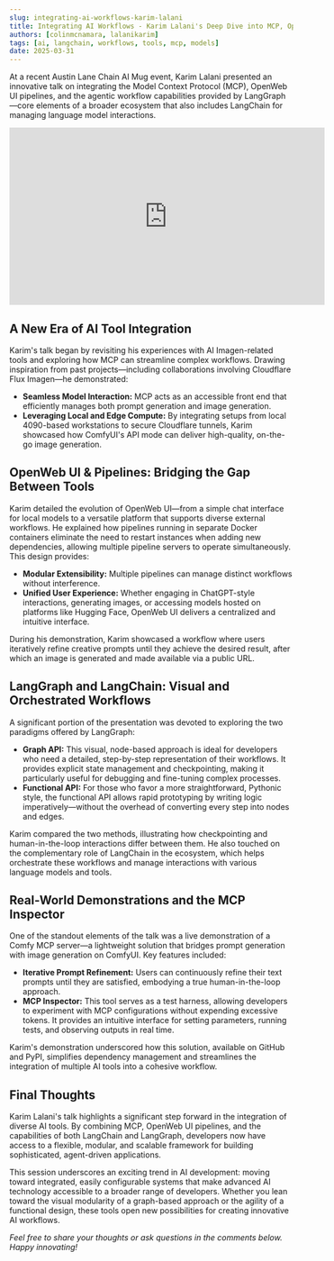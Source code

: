 ```yaml
---
slug: integrating-ai-workflows-karim-lalani
title: Integrating AI Workflows - Karim Lalani's Deep Dive into MCP, OpenWeb UI, LangChain, and LangGraph
authors: [colinmcnamara, lalanikarim]
tags: [ai, langchain, workflows, tools, mcp, models]
date: 2025-03-31
---
```


At a recent Austin Lane Chain AI Mug event, Karim Lalani presented an innovative talk on integrating the Model Context Protocol (MCP), OpenWeb UI pipelines, and the agentic workflow capabilities provided by LangGraph—core elements of a broader ecosystem that also includes LangChain for managing language model interactions.

<!-- truncate -->

<iframe width="560" height="315" src="https://www.youtube.com/embed/rq69zhxZS-8" title="Karim Lalani's talk on integrating AI workflows" frameborder="0" allow="accelerometer; autoplay; clipboard-write; encrypted-media; gyroscope; picture-in-picture" allowfullscreen></iframe>

## A New Era of AI Tool Integration

Karim's talk began by revisiting his experiences with AI Imagen-related tools and exploring how MCP can streamline complex workflows. Drawing inspiration from past projects—including collaborations involving Cloudflare Flux Imagen—he demonstrated:

- **Seamless Model Interaction:** MCP acts as an accessible front end that efficiently manages both prompt generation and image generation.
- **Leveraging Local and Edge Compute:** By integrating setups from local 4090-based workstations to secure Cloudflare tunnels, Karim showcased how ComfyUI's API mode can deliver high-quality, on-the-go image generation.

## OpenWeb UI & Pipelines: Bridging the Gap Between Tools

Karim detailed the evolution of OpenWeb UI—from a simple chat interface for local models to a versatile platform that supports diverse external workflows. He explained how pipelines running in separate Docker containers eliminate the need to restart instances when adding new dependencies, allowing multiple pipeline servers to operate simultaneously. This design provides:

- **Modular Extensibility:** Multiple pipelines can manage distinct workflows without interference.
- **Unified User Experience:** Whether engaging in ChatGPT-style interactions, generating images, or accessing models hosted on platforms like Hugging Face, OpenWeb UI delivers a centralized and intuitive interface.

During his demonstration, Karim showcased a workflow where users iteratively refine creative prompts until they achieve the desired result, after which an image is generated and made available via a public URL.

## LangGraph and LangChain: Visual and Orchestrated Workflows

A significant portion of the presentation was devoted to exploring the two paradigms offered by LangGraph:

- **Graph API:** This visual, node-based approach is ideal for developers who need a detailed, step-by-step representation of their workflows. It provides explicit state management and checkpointing, making it particularly useful for debugging and fine-tuning complex processes.
- **Functional API:** For those who favor a more straightforward, Pythonic style, the functional API allows rapid prototyping by writing logic imperatively—without the overhead of converting every step into nodes and edges.

Karim compared the two methods, illustrating how checkpointing and human-in-the-loop interactions differ between them. He also touched on the complementary role of LangChain in the ecosystem, which helps orchestrate these workflows and manage interactions with various language models and tools.

## Real-World Demonstrations and the MCP Inspector

One of the standout elements of the talk was a live demonstration of a Comfy MCP server—a lightweight solution that bridges prompt generation with image generation on ComfyUI. Key features included:

- **Iterative Prompt Refinement:** Users can continuously refine their text prompts until they are satisfied, embodying a true human-in-the-loop approach.
- **MCP Inspector:** This tool serves as a test harness, allowing developers to experiment with MCP configurations without expending excessive tokens. It provides an intuitive interface for setting parameters, running tests, and observing outputs in real time.

Karim's demonstration underscored how this solution, available on GitHub and PyPI, simplifies dependency management and streamlines the integration of multiple AI tools into a cohesive workflow.

## Final Thoughts

Karim Lalani's talk highlights a significant step forward in the integration of diverse AI tools. By combining MCP, OpenWeb UI pipelines, and the capabilities of both LangChain and LangGraph, developers now have access to a flexible, modular, and scalable framework for building sophisticated, agent-driven applications.

This session underscores an exciting trend in AI development: moving toward integrated, easily configurable systems that make advanced AI technology accessible to a broader range of developers. Whether you lean toward the visual modularity of a graph-based approach or the agility of a functional design, these tools open new possibilities for creating innovative AI workflows.

*Feel free to share your thoughts or ask questions in the comments below. Happy innovating!*

